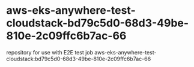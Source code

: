 # aws-eks-anywhere-test-cloudstack-bd79c5d0-68d3-49be-810e-2c09ffc6b7ac-66
repository for use with E2E test job aws-eks-anywhere-test-cloudstack:bd79c5d0-68d3-49be-810e-2c09ffc6b7ac-66

